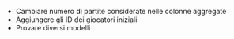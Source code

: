 - Cambiare numero di partite considerate nelle colonne aggregate
- Aggiungere gli ID dei giocatori iniziali
- Provare diversi modelli